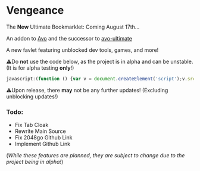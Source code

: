 # Vengeance
The **New** Ultimate Bookmarklet: Coming August 17th...

An addon to [Avo](https://github.com/FogNetwork/Avo) and the successor to [avo-ultimate](https://github.com/Browncha023/avo-ultimate)

A new favlet featuring unblocked dev tools, games, and more!

⚠️Do **not** use the code below, as the project is in alpha and can be unstable. (It is for alpha testing **only**!)

```js
javascript:(function () {var v = document.createElement('script');v.src = 'https://cdn.jsdelivr.net/gh/Browncha023/Vengeance@v1.0.0-alpha/script.min.js';document.body.appendChild(v);}())
```

⚠️Upon release, there **may** not be any further updates! (Excluding unblocking updates!)

### Todo:
- Fix Tab Cloak
- Rewrite Main Source
- Fix 2048go Github Link
- Implement Github Link

(*While these features are planned, they are subject to change due to the project being in alpha!*)
